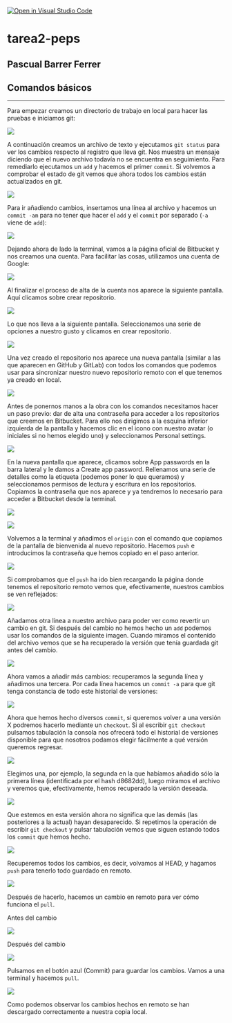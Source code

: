 [![Open in Visual Studio Code](https://classroom.github.com/assets/open-in-vscode-f059dc9a6f8d3a56e377f745f24479a46679e63a5d9fe6f495e02850cd0d8118.svg)](https://classroom.github.com/online_ide?assignment_repo_id=5971833&assignment_repo_type=AssignmentRepo)
# tarea2-peps

## Pascual Barrer Ferrer

## Comandos básicos
---

Para empezar creamos un directorio de trabajo en local para hacer las pruebas e iniciamos git:

![](1_Creación_carpeta_y_git_init.png)

A continuación creamos un archivo de texto y ejecutamos `git status` para ver los cambios respecto al registro que lleva git. Nos muestra un mensaje diciendo que el nuevo archivo todavía no se encuentra en seguimiento. Para remediarlo ejecutamos un `add` y hacemos el primer `commit`. Si volvemos a comprobar el estado de git vemos que ahora todos los cambios están actualizados en git.

![](2_Creación_archivo_con_contenido.png)

Para ir añadiendo cambios, insertamos una línea al archivo y hacemos un `commit -am` para no tener que hacer el `add` y el `commit` por separado (`-a` viene de `add`):

![](3_Otra_línea_al_archivo.png)

Dejando ahora de lado la terminal, vamos a la página oficial de Bitbucket y nos creamos una cuenta. Para facilitar las cosas, utilizamos una cuenta de Google:

![](4_Creación_cuenta_Bitbucket.png)

Al finalizar el proceso de alta de la cuenta nos aparece la siguiente pantalla. Aquí clicamos sobre crear repositorio.

![](5_Creación_repo_Bitbucket.png)

Lo que nos lleva a la siguiente pantalla. Seleccionamos una serie de opciones a nuestro gusto y clicamos en crear repositorio.

![](6_Creación_repo_Bitbucket_2.png)

Una vez creado el repositorio nos aparece una nueva pantalla (similar a las que aparecen en GitHub y GitLab) con todos los comandos que podemos usar para sincronizar nuestro nuevo repositorio remoto con el que tenemos ya creado en local.

![](7_Comandos_para_origin.png)

Antes de ponernos manos a la obra con los comandos necesitamos hacer un paso previo: dar de alta una contraseña para acceder a los repositorios que creemos en Bitbucket. Para ello nos dirigimos a la esquina inferior izquierda de la pantalla y hacemos clic en el icono con nuestro avatar (o iniciales si no hemos elegido uno) y seleccionamos Personal settings.

![](8_Personal_settings.png)

En la nueva pantalla que aparece, clicamos sobre App passwords en la barra lateral y le damos a Create app password. Rellenamos una serie de detalles como la etiqueta (podemos poner lo que queramos) y seleccionamos permisos de lectura y escritura en los repositorios. Copiamos la contraseña que nos aparece y ya tendremos lo necesario para acceder a Bitbucket desde la terminal.

![](8b_Crear_pass.png)

![](9_Crear_pass.png)

Volvemos a la terminal y añadimos el `origin` con el comando que copiamos de la pantalla de bienvenida al nuevo repositorio. Hacemos `push` e introducimos la contraseña que hemos copiado en el paso anterior.

![](10_origin_y_push.png)

Si comprobamos que el `push` ha ido bien recargando la página donde tenemos el repositorio remoto vemos que, efectivamente, nuestros cambios se ven reflejados:

![](11_Repo_bitbucket.png)

Añadamos otra línea a nuestro archivo para poder ver como revertir un cambio en git. Si después del cambio no hemos hecho un `add` podemos usar los comandos de la siguiente imagen. Cuando miramos el contenido del archivo vemos que se ha recuperado la versión que tenía guardada git antes del cambio.

![](12_Nueva_línea_y_reset.png)

Ahora vamos a añadir más cambios: recuperamos la segunda línea y añadimos una tercera. Por cada línea hacemos un `commit -a` para que git tenga constancia de todo este historial de versiones:

![](13_Nuevas_líneas_y_commit.png)

Ahora que hemos hecho diversos `commit`, si queremos volver a una versión X podremos hacerlo mediante un `checkout`. Si al escribir `git checkout` pulsamos tabulación la consola nos ofrecerá todo el historial de versiones disponible para que nosotros podamos elegir fácilmente a qué versión queremos regresar.

![](14_Resets_posibles.png)

Elegimos una, por ejemplo, la segunda en la que habíamos añadido sólo la primera línea (identificada por el hash d8682dd), luego miramos el archivo y veremos que, efectivamente, hemos recuperado la versión deseada.

![](15_Checkout_realizado.png)

Que estemos en esta versión ahora no significa que las demás (las posteriores a la actual) hayan desaparecido. Si repetimos la operación de escribir `git checkout` y pulsar tabulación vemos que siguen estando todos los `commit` que hemos hecho.

![](16_Checkouts_posibles.png)

Recuperemos todos los cambios, es decir, volvamos al HEAD, y hagamos `push` para tenerlo todo guardado en remoto.

![](17_Volviendo_HEAD_y_push.png)

Después de hacerlo, hacemos un cambio en remoto para ver cómo funciona el `pull`.

Antes del cambio

![](18_archivo_remoto_sin_tocar.png)

Después del cambio

![](19_archivo_remoto_cambiado.png)

Pulsamos en el botón azul (Commit) para guardar los cambios. Vamos a una terminal y hacemos `pull`.

![](20_pull.png)

Como podemos observar los cambios hechos en remoto se han descargado correctamente a nuestra copia local.
